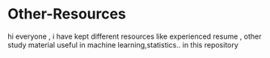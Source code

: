 # Other-Resources
hi  everyone , i have kept different resources like experienced resume , other study material useful in machine learning,statistics..  in this repository 
